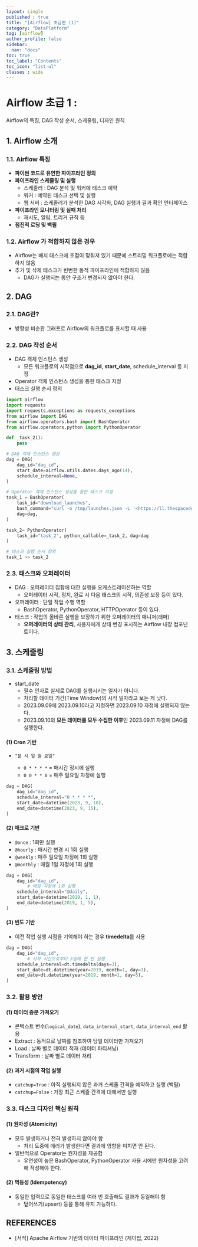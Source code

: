 ```yaml
---
layout: single
published : true
title: "[Airflow] 초급편 (1)"
category: "DataPlatform"
tag: [airflow]
author_profile: false
sidebar:
  nav: "docs"
toc: true
toc_label: "Contents"
toc_icon: "list-ul"
classes : wide
---
```


# Airflow 초급 1 : 
Airflow의 특징, DAG 작성 순서, 스케줄링, 디자인 원칙



## 1. Airflow 소개

### 1.1. Airflow 특징

- **파이썬 코드로 유연한 파이프라인 정의**
- **파이프라인 스케줄링 및 실행**
  - 스케줄러 : DAG 분석 및 워커에 태스크 예약
  - 워커 : 예약된 태스크 선택 및 실행
  - 웹 서버 : 스케줄러가 분석한 DAG 시각화, DAG 실행과 결과 확인 인터페이스
- **파이프라인 모니터링 및 실패 처리**
  - 재시도, 알림, 트리거 규칙 등
- **점진적 로딩 및 백필**

### 1.2. Airflow 가 적합하지 않은 경우

- Airflow는 배치 태스크에 초점이 맞춰져 있기 때문에 스트리밍 워크플로에는 적합하지 않음
- 추가 및 삭제 태스크가 빈번한 동적 파이프라인에 적합하지 않음
  - DAG가 실행되는 동안 구조가 변경되지 않아야 한다.

## 2. DAG

### 2.1. DAG란?

- 방향성 비순환 그래프로 Airflow의 워크플로를 표시할 때 사용

### 2.2. DAG 작성 순서

- DAG 객체 인스턴스 생성
  - 모든 워크플로의 시작점으로 **dag_id**, **start_date**, schedule_interval 등 지정
- Operator 객체 인스턴스 생성을 통한 태스크 지정
- 태스크 실행 순서 정의

```python
import airflow
import requests
import requests.exceptions as requests_exceptions
from airflow import DAG
from airflow.operators.bash import BashOperator
from airflow.operators.python import PythonOperator

def _task_2():
    pass

# DAG 객체 인스턴스 생성
dag = DAG(
    dag_id="dag_id",
    start_date=airflow.utils.dates.days_ago(14),
    schedule_interval=None,
)

# Operator 객체 인스턴스 생성을 통한 태스크 지정
task_1 = BashOperator(
    task_id="download_launches",
    bash_command="curl -o /tmp/launches.json -L '<https://ll.thespacedevs.com/2.0.0/launch/upcoming>'",  # noqa: E501
    dag=dag,
)

task_2= PythonOperator(
    task_id="task_2", python_callable=_task_2, dag=dag
)

# 태스크 실행 순서 정의
task_1 >> task_2
```

### 2.3. 태스크와 오퍼레이터

- DAG : 오퍼레이터 집합에 대한 실행을 오케스트레이션하는 역할
  - 오퍼레이터 시작, 정지, 완료 시 다음 태스크의 시작, 의존성 보장 등이 있다.
- 오퍼레이터 : 단일 작업 수행 역할
  - BashOperator, PythonOperator, HTTPOperator 등이 있다.
- 태스크 : 작업의 올바른 실행을 보장하기 위한 오퍼레이터의 매니저(래퍼)
  - **오퍼레이터의 상태 관리**, 사용자에게 상태 변경 표시하는 Airflow 내장 컴포넌트이다.

## 3. 스케줄링

### 3.1. 스케줄링 방법

- start_date
  - 필수 인자로 실제로 DAG를 실행시키는 일자가 아니다.
  - 처리할 데이터 기간(Time Window)의 시작 일자라고 보는 게 낫다.
  - 2023.09.09에 2023.09.10라고 지정하면 2023.09.10 자정에 실행되지 않는다.
  - 2023.09.10의 **모든 데이터를 모두 수집한 이후**인 2023.09.11 자정에 DAG를 실행한다.

#### (1) Cron 기반

- ```
  "분 시 일 월 요일"
  ```

  - `0 * * * *` = 매시간 정시에 실행
  - `0 0 * * 0` = 매주 일요일 자정에 실행

```python
dag = DAG(
    dag_id="dag_id",
    schedule_interval="0 * * * *",
    start_date=datetime(2023, 9, 10),
    end_date=datetime(2023, 9, 15),
)
```

#### (2) 매크로 기반

- `@once` : 1회만 실행
- `@hourly` : 매시간 변경 시 1회 실행
- `@weekly` : 매주 일요일 자정에 1회 실행
- `@monthly` : 매월 1일 자정에 1회 실행

```python
dag = DAG(
    dag_id="dag_id",
		# 매일 자정에 1회 실행
    schedule_interval="@daily",
    start_date=datetime(2019, 1, 1),
    end_date=datetime(2019, 1, 5),
)
```

#### (3) 빈도 기반

- 이전 작업 실행 시점을 기억해야 하는 경우 **timedelta**를 사용

```python
dag = DAG(
    dag_id="dag_id",
		# 시작 시간으로부터 3일에 한 번 실행
    schedule_interval=dt.timedelta(days=3),
    start_date=dt.datetime(year=2019, month=1, day=1),
    end_date=dt.datetime(year=2019, month=1, day=5),
)
```

### 3.2. 활용 방안

#### (1) 데이터 증분 가져오기

- 콘텍스트 변수(`logical_date`), `data_interval_start`, `data_interval_end` 활용
- Extract : 동적으로 날짜를 참조하여 당일 데이터만 가져오기
- Load : 날짜 별로 데이터 적재 (데이터 파티셔닝)
- Transform : 날짜 별로 데이터 처리

#### (2) 과거 시점의 작업 실행

- `catchup=True` : 아직 실행되지 않은 과거 스케줄 간격을 예약하고 실행 (백필)
- `catchup=False` : 가장 최근 스케줄 간격에 대해서만 실행

### 3.3. 태스크 디자인 핵심 원칙

#### (1) 원자성 (Atomicity)

- 모두 발생하거나 전혀 발생하지 않아야 함
  - 처리 도중에 에러가 발생한다면 결과에 영향을 미치면 안 된다.
- 일반적으로 Operator는 원자성을 제공함
  - 유연성이 높은 BashOperator, PythonOperator 사용 시에만 원자성을 고려해 작성해야 한다.

#### (2) 멱등성 (Idempotency)

- 동일한 입력으로 동일한 태스크를 여러 번 호출해도 결과가 동일해야 함
  - 덮어쓰기(upsert) 등을 통해 유지 가능하다.



## REFERENCES

- [서적] Apache Airflow 기반의 데이터 파이프라인 (제이펍, 2022)
